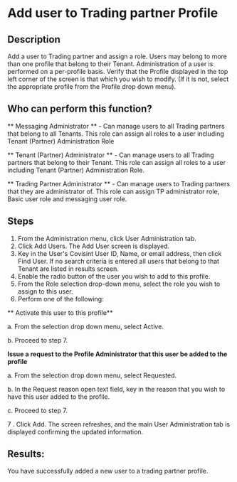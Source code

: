 # Add user to Trading partner Profile
## Description
Add a user to Trading partner and assign a role. Users may belong to more than one profile that belong to their Tenant. Administration of a user is performed on a per-profile basis. Verify that the Profile displayed in the top left corner of the screen is that which you wish to modify. (If it is not, select the appropriate profile from the Profile drop down menu).
## Who can perform this function?
** Messaging Administrator ** - Can manage users to all Trading partners that belong to all Tenants. This role can assign all roles to a user including Tenant (Partner) Administration Role

** Tenant (Partner) Administrator ** - Can manage users to all Trading partners that belong to their Tenant. This role can assign all roles to a user including Tenant (Partner) Administration Role.

** Trading Partner Administrator ** - Can manage users to Trading partners that they are administrator of. This role can assign TP administrator role, Basic user role and messaging user role.

## Steps
1. From the Administration menu, click User Administration tab.
2. Click Add Users. The Add User screen is displayed.
3. Key in the User's Covisint User ID, Name, or email address, then click Find User. If no search criteria is entered all users that belong to that Tenant are listed in results screen.
4. Enable the radio button of the user you wish to add to this profile.
5. From the Role selection drop-down menu, select the role you wish to assign to this user.
6. Perform one of the following:

** Activate this user to this profile**

a. From the selection drop down menu, select Active.

b. Proceed to step 7.

**Issue a request to the Profile Administrator that this user be added to the profile**

a. From the selection drop down menu, select Requested.

b. In the Request reason open text field, key in the reason that you wish to have this user added to the profile.

c. Proceed to step 7.

7 . Click Add. The screen refreshes, and the main User Administration tab is displayed confirming the updated information.
## Results:
You have successfully added a new user to a trading partner profile.
